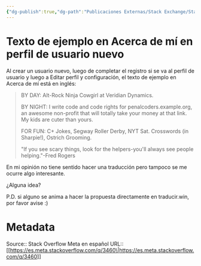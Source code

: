 ```yaml
---
{"dg-publish":true,"dg-path":"Publicaciones Externas/Stack Exchange/Stack Overflow en español/Stack Overflow en español Meta/es.meta.stackoverflow.com-3460.md","permalink":"/publicaciones-externas/stack-exchange/stack-overflow-en-espanol/stack-overflow-en-espanol-meta/es-meta-stackoverflow-com-3460/","title":"Texto de ejemplo en Acerca de mí en perfil de usuario nuevo","hide":true,"noteIcon":"\"0\"","created":"2024-04-03T12:49:10.594-06:00","updated":"2024-04-05T16:44:03.147-06:00"}
---
```


# Texto de ejemplo en Acerca de mí en perfil de usuario nuevo

Al crear un usuario nuevo, luego de completar el registro si se va al perfil de usuario y luego a Editar perfil y configuración, el texto de ejemplo en Acerca de mí está en inglés:

> BY DAY: Alt-Rock Ninja Cowgirl at Veridian Dynamics.
> 
> BY NIGHT: I write code and code rights for penalcoders.example.org, an
> awesome non-profit that will totally take your money at that link. My
> kids are cuter than yours.
> 
> FOR FUN: C+ Jokes, Segway Roller Derby, NYT Sat. Crosswords (in
> Sharpie!), Ostrich Grooming.
> 
> "If you see scary things, look for the helpers-you'll always see
> people helping."-Fred Rogers

En mi opinión no tiene sentido hacer una traducción pero tampoco se me ocurre algo interesante.

¿Alguna idea?

P.D. si alguno se anima a hacer la propuesta directamente en traducir.win, por favor avise :)

# Metadata
Source:: Stack Overflow Meta en español
URL:: [[https://es.meta.stackoverflow.com/q/3460\|https://es.meta.stackoverflow.com/q/3460]]


